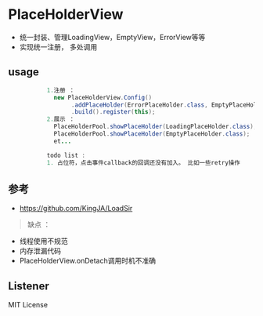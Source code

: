 # PlaceHolderView
* 统一封装、管理LoadingView，EmptyView，ErrorView等等
* 实现统一注册， 多处调用

## usage
```java
           1.注册 ：
             new PlaceHolderView.Config()
                  .addPlaceHolder(ErrorPlaceHolder.class, EmptyPlaceHolder.class, LoadingPlaceHolder.class)
                  .build().register(this);
           2.展示 ：
             PlaceHolderPool.showPlaceHolder(LoadingPlaceHolder.class);
             PlaceHolderPool.showPlaceHolder(EmptyPlaceHolder.class);
             et...

           todo list :
           1. 占位符，点击事件callback的回调还没有加入。 比如一些retry操作
 ```


## 参考
* https://github.com/KingJA/LoadSir
> 缺点 ：
* 线程使用不规范
* 内存泄漏代码
* PlaceHolderView.onDetach调用时机不准确

## Listener
MIT License